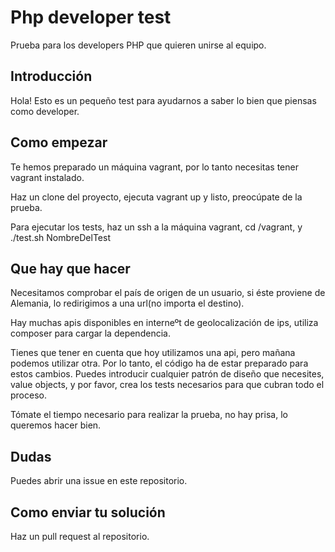 # Php developer test
Prueba para los developers PHP que quieren unirse al equipo.

## Introducción
Hola! Esto es un pequeño test para ayudarnos a saber lo bien que piensas como developer.

## Como empezar

Te hemos preparado un máquina vagrant, por lo tanto necesitas tener vagrant instalado.

Haz un clone del proyecto, ejecuta vagrant up y listo, preocúpate de la prueba.

Para ejecutar los tests, haz un ssh a la máquina vagrant, cd /vagrant, y ./test.sh NombreDelTest

## Que hay que hacer

Necesitamos comprobar el país de origen de un usuario, si éste proviene de Alemania, lo redirigimos a una url(no importa el destino).

Hay muchas apis disponibles en interneºt de geolocalización de ips, utiliza composer para cargar la dependencia.

Tienes que tener en cuenta que hoy utilizamos una api, pero mañana podemos utilizar otra. Por lo tanto, el código ha de estar preparado para estos cambios.
Puedes introducir cualquier patrón de diseño que necesites, value objects, y por favor, crea los tests necesarios para que cubran todo el proceso.

Tómate el tiempo necesario para realizar la prueba, no hay prisa, lo queremos hacer bien.

## Dudas

Puedes abrir una issue en este repositorio.

## Como enviar tu solución

Haz un pull request al repositorio.
